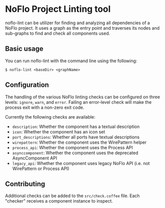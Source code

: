 NoFlo Project Linting tool
==========================

noflo-lint can be utilizer for finding and analyzing all dependencies of a NoFlo project. It uses a graph as the entry point and traverses its nodes and sub-graphs to find and check all components used.

## Basic usage

You can run noflo-lint with the command line using the following:

```
$ noflo-lint <baseDir> <graphName>
```

## Configuration

The handling of the various NoFlo linting checks can be configured on three levels: `ignore`, `warn`, and `error`. Failing an error-level check will make the process exit with a non-zero exit code.

Currently the following checks are available:

* `description`: Whether the component has a textual description
* `icon`: Whether the component has an icon set
* `port_descriptions`: Whether all ports have textual descriptions
* `wirepattern`: Whether the component uses the WirePattern helper
* `process_api`: Whether the component uses the Process API
* `asynccomponent`: Whether the component uses the deprecated AsyncComponent API
* `legacy_api`: Whether the component uses legacy NoFlo API (i.e. not WirePattern or Process API)

## Contributing

Additional checks can be added to the `src/check.coffee` file. Each "checker" receives a component instance to inspect.
